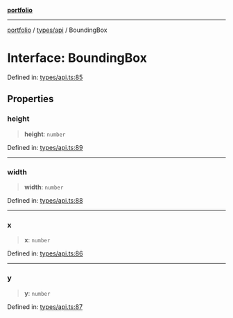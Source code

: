 [**portfolio**](../../../README.md)

***

[portfolio](../../../modules.md) / [types/api](../README.md) / BoundingBox

# Interface: BoundingBox

Defined in: [types/api.ts:85](https://github.com/tnorlund/Portfolio/blob/a8a17077d8edab9d2ff44a01ebf1c1a86853a01a/portfolio/types/api.ts#L85)

## Properties

### height

> **height**: `number`

Defined in: [types/api.ts:89](https://github.com/tnorlund/Portfolio/blob/a8a17077d8edab9d2ff44a01ebf1c1a86853a01a/portfolio/types/api.ts#L89)

***

### width

> **width**: `number`

Defined in: [types/api.ts:88](https://github.com/tnorlund/Portfolio/blob/a8a17077d8edab9d2ff44a01ebf1c1a86853a01a/portfolio/types/api.ts#L88)

***

### x

> **x**: `number`

Defined in: [types/api.ts:86](https://github.com/tnorlund/Portfolio/blob/a8a17077d8edab9d2ff44a01ebf1c1a86853a01a/portfolio/types/api.ts#L86)

***

### y

> **y**: `number`

Defined in: [types/api.ts:87](https://github.com/tnorlund/Portfolio/blob/a8a17077d8edab9d2ff44a01ebf1c1a86853a01a/portfolio/types/api.ts#L87)
